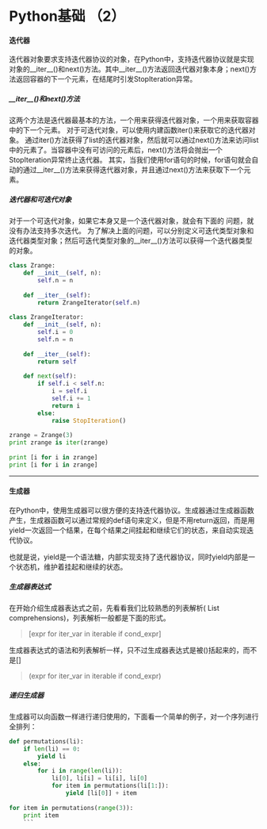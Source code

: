 # Python基础 （2）
#### 迭代器
迭代器对象要求支持迭代器协议的对象，在Python中，支持迭代器协议就是实现对象的\_\_iter\_\_()和next()方法。其中\_\_iter\_\_()方法返回迭代器对象本身；next()方法返回容器的下一个元素，在结尾时引发StopIteration异常。
##### \_\_iter\_\_()和next()方法
这两个方法是迭代器最基本的方法，一个用来获得迭代器对象，一个用来获取容器中的下一个元素。
对于可迭代对象，可以使用内建函数iter()来获取它的迭代器对象。
通过iter()方法获得了list的迭代器对象，然后就可以通过next()方法来访问list中的元素了。当容器中没有可访问的元素后，next()方法将会抛出一个StopIteration异常终止迭代器。
其实，当我们使用for语句的时候，for语句就会自动的通过\_\_iter\_\_()方法来获得迭代器对象，并且通过next()方法来获取下一个元素。
##### 迭代器和可迭代对象
对于一个可迭代对象，如果它本身又是一个迭代器对象，就会有下面的 问题，就没有办法支持多次迭代。
为了解决上面的问题，可以分别定义可迭代类型对象和迭代器类型对象；然后可迭代类型对象的\_\_iter\_\_()方法可以获得一个迭代器类型的对象。
```python
class Zrange:
    def __init__(self, n):
        self.n = n
 
    def __iter__(self):
        return ZrangeIterator(self.n)
 
class ZrangeIterator:
    def __init__(self, n):
        self.i = 0
        self.n = n
 
    def __iter__(self):
        return self
 
    def next(self):
        if self.i < self.n:
            i = self.i
            self.i += 1
            return i
        else:
            raise StopIteration()    
 
zrange = Zrange(3)
print zrange is iter(zrange)         
 
print [i for i in zrange]
print [i for i in zrange]
```
***
#### 生成器
在Python中，使用生成器可以很方便的支持迭代器协议。生成器通过生成器函数产生，生成器函数可以通过常规的def语句来定义，但是不用return返回，而是用yield一次返回一个结果，在每个结果之间挂起和继续它们的状态，来自动实现迭代协议。

也就是说，yield是一个语法糖，内部实现支持了迭代器协议，同时yield内部是一个状态机，维护着挂起和继续的状态。
##### 生成器表达式
在开始介绍生成器表达式之前，先看看我们比较熟悉的列表解析( List comprehensions)，列表解析一般都是下面的形式。
>[expr for iter_var in iterable if cond_expr]

生成器表达式的语法和列表解析一样，只不过生成器表达式是被()括起来的，而不是[]
>(expr for iter_var in iterable if cond_expr)

##### 递归生成器
生成器可以向函数一样进行递归使用的，下面看一个简单的例子，对一个序列进行全排列：
```python
def permutations(li):
    if len(li) == 0:
        yield li
    else:
        for i in range(len(li)):
            li[0], li[i] = li[i], li[0]
            for item in permutations(li[1:]):
                yield [li[0]] + item
 
for item in permutations(range(3)):
    print item
    ```
    